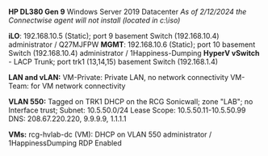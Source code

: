 **HP DL380 Gen 9**
Windows Server 2019 Datacenter
*As of 2/12/2024 the Connectwise agent will not install (located in c:\iso)*

**iLO**:  192.168.10.5 (Static); port 9 basement Switch (192.168.10.4)
	administrator / Q27MJFPW
**MGMT**: 192.168.10.6 (Static); port 10 basement Switch (192.168.10.4)
	administrator / 1Happiness-Dumping
**HyperV vSwitch** - LACP Trunk; port trk1 (13,14,15) basement Switch (192.168.1.4)

**LAN and vLAN:**
VM-Private: Private LAN, no network connectivity
VM-Team: for VM network connectivity

**VLAN 550:** 
Tagged on TRK1
DHCP on the RCG Sonicwall; zone "LAB"; no Interface trust;
Subnet: 10.5.50.0/24
Lease Scope: 10.5.50.11-10.5.50.99
DNS: 208.67.220.220, 9.9.9.9, 1.1.1.1

**VMs:**
rcg-hvlab-dc (VM): DHCP on VLAN 550
	administrator / 1HappinessDumping
	RDP Enabled